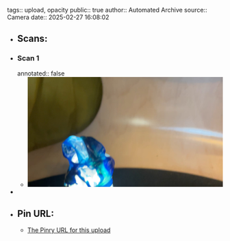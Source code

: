 tags:: upload, opacity
public:: true
author:: Automated Archive
source:: Camera
date:: 2025-02-27 16:08:02

- ## Scans:
- ### Scan 1
  annotated:: false
	- ![./assets/scans/2025-02-27T16-08-02-0744.jpg](./assets/scans/2025-02-27T16-08-02-0744.jpg)
-
- ## Pin URL:
	- [The Pinry URL for this upload](https://pinry.petau.net/pins/181/)